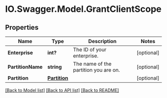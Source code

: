 # IO.Swagger.Model.GrantClientScope
## Properties

Name | Type | Description | Notes
------------ | ------------- | ------------- | -------------
**Enterprise** | **int?** | The ID of your enterprise. | [optional] 
**PartitionName** | **string** | The name of the partition you are on. | [optional] 
**Partition** | [**Partition**](Partition.md) |  | [optional] 

[[Back to Model list]](../README.md#documentation-for-models) [[Back to API list]](../README.md#documentation-for-api-endpoints) [[Back to README]](../README.md)

